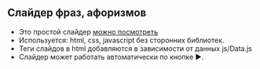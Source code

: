 ## Слайдер фраз, афоризмов

- Это простой слайдер [можно посмотреть](https:/politskaz.github.io/slidfraz/)
- Используется: html, css, javascript без сторонних библиотек.
- Теги слайдов в html добавляются в зависимости от данных js/Data.js
- Слайдер может работать автоматически по кнопке ►.    
